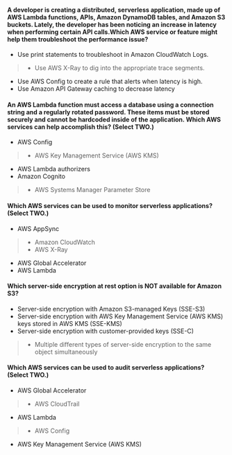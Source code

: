 #### A developer is creating a distributed, serverless application, made up of AWS Lambda functions, APIs, Amazon DynamoDB tables, and Amazon S3 buckets. Lately, the developer has been noticing an increase in latency when performing certain API calls.Which AWS service or feature might help them troubleshoot the performance issue? 

- Use print statements to troubleshoot in Amazon CloudWatch Logs.
> - Use AWS X-Ray to dig into the appropriate trace segments.
- Use AWS Config to create a rule that alerts when latency is high.
- Use Amazon API Gateway caching to decrease latency


#### An AWS Lambda function must access a database using a connection string and a regularly rotated password. These items must be stored securely and cannot be hardcoded inside of the application. Which AWS services can help accomplish this? (Select TWO.)

- AWS Config 
> - AWS Key Management Service (AWS KMS)
- AWS Lambda authorizers
- Amazon Cognito
> - AWS Systems Manager Parameter Store


#### Which AWS services can be used to monitor serverless applications? (Select TWO.)

- AWS AppSync
> - Amazon CloudWatch
> - AWS X-Ray
- AWS Global Accelerator
- AWS Lambda


#### Which server-side encryption at rest option is NOT available for Amazon S3?

- Server-side encryption with Amazon S3-managed Keys (SSE-S3)
- Server-side encryption with AWS Key Management Service (AWS KMS) keys stored in AWS KMS (SSE-KMS)
- Server-side encryption with customer-provided keys (SSE-C)
> - Multiple different types of server-side encryption to the same object simultaneously


#### Which AWS services can be used to audit serverless applications? (Select TWO.) 

- AWS Global Accelerator
> - AWS CloudTrail
- AWS Lambda
> - AWS Config
- AWS Key Management Service (AWS KMS)
